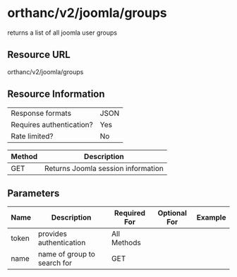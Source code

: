 
# orthanc/v2/joomla/groups
returns a list of all joomla user groups

## Resource URL
orthanc/v2/joomla/groups

## Resource Information
|                          |      |
| ------------------------ | ---- |
| Response formats         | JSON |
| Requires authentication? | Yes  |
| Rate limited?            | No   |

| Method | Description                        |
| ------ | ---------------------------------- |
| GET    | Returns Joomla session information |

## Parameters
| Name  | Description                 | Required For | Optional For | Example |
| ----- | --------------------------- | ------------ | ------------ | ------- |
| token | provides authentication     | All Methods  |              |         |
| name  | name of group to search for | GET          |              |         |
